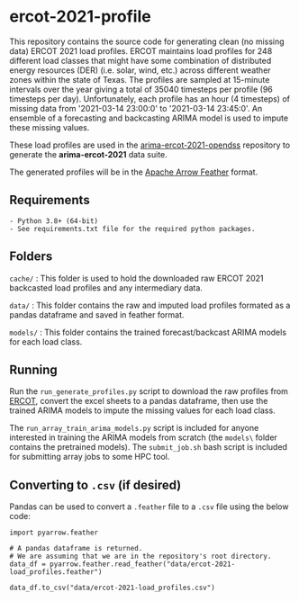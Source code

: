 # **ercot-2021-profile**

This repository contains the source code for generating clean (no missing data) ERCOT 2021 load profiles. ERCOT maintains load profiles for 248 different load classes that might have some combination of distributed energy resources (DER) (i.e. solar, wind, etc.) across different weather zones within the state of Texas. The profiles are sampled at 15-minute intervals over the year giving a total of 35040 timesteps per profile (96 timesteps per day). Unfortunately, each profile has an hour (4 timesteps) of missing data from '2021-03-14 23:00:0' to '2021-03-14 23:45:0'. An ensemble of a forecasting and backcasting ARIMA model is used to impute these missing values.

These load profiles are used in the [arima-ercot-2021-opendss](https://github.com/msk-5s/arima-ercot-2021-opendss) repository to generate the **arima-ercot-2021** data suite.

The generated profiles will be in the [Apache Arrow Feather](https://arrow.apache.org/docs/python/feather.html) format.

## Requirements
    - Python 3.8+ (64-bit)
    - See requirements.txt file for the required python packages.

## Folders
`cache/`
: This folder is used to hold the downloaded raw ERCOT 2021 backcasted load profiles and any intermediary data.

`data/`
: This folder contains the raw and imputed load profiles formated as a pandas dataframe and saved in feather format.

`models/`
: This folder contains the trained forecast/backcast ARIMA models for each load class.

## Running
Run the `run_generate_profiles.py` script to download the raw profiles from [ERCOT](https://www.ercot.com/mktinfo/loadprofile/alp), convert the excel sheets to a pandas dataframe, then use the trained ARIMA models to impute the missing values for each load class. 

The `run_array_train_arima_models.py` script is included for anyone interested in training the ARIMA models from scratch (the `models\` folder contains the pretrained models). The `submit_job.sh` bash script is included for submitting array jobs to some HPC tool.

## Converting to `.csv` (if desired)
Pandas can be used to convert a `.feather` file to a `.csv` file using the below code:
```
import pyarrow.feather

# A pandas dataframe is returned.
# We are assuming that we are in the repository's root directory.
data_df = pyarrow.feather.read_feather("data/ercot-2021-load_profiles.feather")

data_df.to_csv("data/ercot-2021-load_profiles.csv")
```
